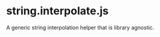 string.interpolate.js
=====================

A generic string interpolation helper that is library agnostic.
